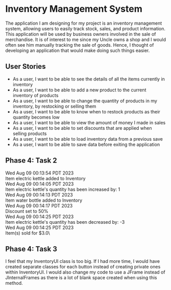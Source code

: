 # Inventory Management System

The application I am designing for my project is an inventory management system, allowing users to easily track stock, sales, and product information. This application will be used by business owners involved in the sale of merchandise. It is of interest to me since my Uncle owns a shop and I would often see him manually tracking the sale of goods. Hence, I thought of developing an application that would make doing such things easier.

## User Stories

- As a user, I want to be able to see the details of all the items currently in inventory
- As a user, I want to be able to add a new product to the current inventory of products
- As a user, I want to be able to change the quantity of products in my inventory, by restocking or selling them
- As a user, I want to be able to know when to restock products as their quantity becomes low
- As a user, I want to be able to view the amount of money I made in sales
- As a user, I want to be able to set discounts that are applied when selling products
- As a user, I want to be able to load inventory data from a previous save
- As a user, I want to be able to save data before exiting the application

## Phase 4: Task 2

Wed Aug 09 00:13:54 PDT 2023\
Item electric kettle added to Inventory\
Wed Aug 09 00:14:05 PDT 2023\
Item electric kettle's quantity has been increased by: 1\
Wed Aug 09 00:14:13 PDT 2023\
Item water bottle added to Inventory\
Wed Aug 09 00:14:17 PDT 2023\
Discount set to 50%\
Wed Aug 09 00:14:25 PDT 2023\
Item electric kettle's quantity has been decreased by: -3\
Wed Aug 09 00:14:25 PDT 2023\
Item(s) sold for $3.0\

## Phase 4: Task 3

I feel that my InventoryUI class is too big. If I had more time, I would have created separate classes for each button instead of creating private ones within InventoryUI. I would also change my code to use a JFrame instead of JInternalFrames as there is a lot of blank space created when using this method.
  